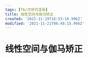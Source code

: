 ```yaml
---
tags: [TA/次世代渲染]
title: 线性空间与伽马矫正
created: '2021-11-19T16:53:16.996Z'
modified: '2021-11-21T06:48:15.946Z'
---
```


# 线性空间与伽马矫正
